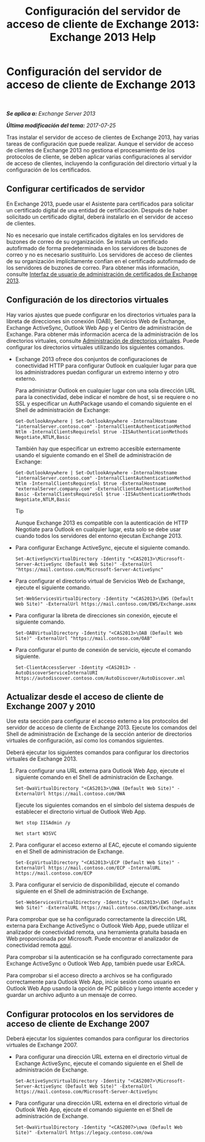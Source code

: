 ﻿---
title: 'Configuración del servidor de acceso de cliente de Exchange 2013: Exchange 2013 Help'
TOCTitle: Configuración del servidor de acceso de cliente de Exchange 2013
ms:assetid: 01432ae4-2a00-44a4-a4dd-4eb8d7e6cfae
ms:mtpsurl: https://technet.microsoft.com/es-es/library/Hh529912(v=EXCHG.150)
ms:contentKeyID: 49895432
ms.date: 05/22/2018
mtps_version: v=EXCHG.150
ms.translationtype: MT
---

# Configuración del servidor de acceso de cliente de Exchange 2013

 

_**Se aplica a:** Exchange Server 2013_

_**Última modificación del tema:** 2017-07-25_

Tras instalar el servidor de acceso de clientes de Exchange 2013, hay varias tareas de configuración que puede realizar. Aunque el servidor de acceso de clientes de Exchange 2013 no gestiona el procesamiento de los protocolos de cliente, se deben aplicar varias configuraciones al servidor de acceso de clientes, incluyendo la configuración del directorio virtual y la configuración de los certificados.

## Configurar certificados de servidor

En Exchange 2013, puede usar el Asistente para certificados para solicitar un certificado digital de una entidad de certificación. Después de haber solicitado un certificado digital, deberá instalarlo en el servidor de acceso de clientes.

No es necesario que instale certificados digitales en los servidores de buzones de correo de su organización. Se instala un certificado autofirmado de forma predeterminada en los servidores de buzones de correo y no es necesario sustituirlo. Los servidores de acceso de clientes de su organización implícitamente confían en el certificado autofirmado de los servidores de buzones de correo. Para obtener más información, consulte [Interfaz de usuario de administración de certificados de Exchange 2013](exchange-2013-certificate-management-ui-exchange-2013-help.md).

## Configuración de los directorios virtuales

Hay varios ajustes que puede configurar en los directorios virtuales para la libreta de direcciones sin conexión (OAB), Servicios Web de Exchange, Exchange ActiveSync, Outlook Web App y el Centro de administración de Exchange. Para obtener más información acerca de la administración de los directorios virtuales, consulte [Administración de directorios virtuales](virtual-directory-management-exchange-2013-help.md). Puede configurar los directorios virtuales utilizando los siguientes comandos.

  - Exchange 2013 ofrece dos conjuntos de configuraciones de conectividad HTTP para configurar Outlook en cualquier lugar para que los administradores puedan configurar un extremo interno y otro externo.
    
    Para administrar Outlook en cualquier lugar con una sola dirección URL para la conectividad, debe indicar el nombre de host, si se requiere o no SSL y especificar un AuthPackage usando el comando siguiente en el Shell de administración de Exchange:
    
        Get-OutlookAnywhere | Set-OutlookAnywhere -InternalHostname "internalServer.contoso.com" -InternalClientAuthenticationMethod Ntlm -InternalClientsRequireSsl $true -IISAuthenticationMethods Negotiate,NTLM,Basic
    
    También hay que especificar un extremo accesible externamente usando el siguiente comando en el Shell de administración de Exchange:
    
        Get-OutlookAnywhere | Set-OutlookAnywhere -InternalHostname "internalServer.contoso.com" -InternalClientAuthenticationMethod Ntlm -InternalClientsRequireSsl $true -ExternalHostname "externalServer.company.com" -ExternalClientAuthenticationMethod Basic -ExternalClientsRequireSsl $true -IISAuthenticationMethods Negotiate,NTLM,Basic
    

    > [!TIP]
    > Aunque Exchange 2013 es compatible con la autenticación de HTTP Negotiate para Outlook en cualquier lugar, esta solo se debe usar cuando todos los servidores del entorno ejecutan Exchange 2013.



  - Para configurar Exchange ActiveSync, ejecute el siguiente comando.
    
        Set-ActiveSyncVirtualDirectory -Identity "<CAS2013>\Microsoft-Server-ActiveSync (Default Web Site)" -ExternalUrl "https://mail.contoso.com/Microsoft-Server-ActiveSync"

  - Para configurar el directorio virtual de Servicios Web de Exchange, ejecute el siguiente comando.
    
        Set-WebServicesVirtualDirectory -Identity "<CAS2013>\EWS (Default Web Site)" -ExternalUrl https://mail.contoso.com/EWS/Exchange.asmx

  - Para configurar la libreta de direcciones sin conexión, ejecute el siguiente comando.
    
        Set-OABVirtualDirectory -Identity "<CAS2013>\OAB (Default Web Site)" -ExternalUrl "https://mail.contoso.com/OAB"

  - Para configurar el punto de conexión de servicio, ejecute el comando siguiente.
    
        Set-ClientAccessServer -Identity <CAS2013> -AutoDiscoverServiceInternalURI https://autodiscover.contoso.com/AutoDiscover/AutoDiscover.xml

## Actualizar desde el acceso de cliente de Exchange 2007 y 2010

Use esta sección para configurar el acceso externo a los protocolos del servidor de acceso de cliente de Exchange 2013. Ejecute los comandos del Shell de administración de Exchange de la sección anterior de directorios virtuales de configuración, así como los comandos siguientes.

Deberá ejecutar los siguientes comandos para configurar los directorios virtuales de Exchange 2013.

1.  Para configurar una URL externa para Outlook Web App, ejecute el siguiente comando en el Shell de administración de Exchange.
    
        Set-OwaVirtualDirectory "<CAS2013>\OWA (Default Web Site)" -ExternalUrl https://mail.contoso.com/OWA
    
    Ejecute los siguientes comandos en el símbolo del sistema después de establecer el directorio virtual de Outlook Web App.
    
        Net stop IISAdmin /y
    
        Net start W3SVC

2.  Para configurar el acceso externo al EAC, ejecute el comando siguiente en el Shell de administración de Exchange.
    
        Set-EcpVirtualDirectory "<CAS2013>\ECP (Default Web Site)" -ExternalUrl https://mail.contoso.com/ECP -InternalURL https://mail.contoso.com/ECP 

3.  Para configurar el servicio de disponibilidad, ejecute el comando siguiente en el Shell de administración de Exchange.
    
        Set-WebServicesVirtualDirectory -Identity "<CAS2013>\EWS (Default Web Site)" -ExternalURL https://mail.contoso.com/EWS/Exchange.asmx

Para comprobar que se ha configurado correctamente la dirección URL externa para Exchange ActiveSync o Outlook Web App, puede utilizar el analizador de conectividad remota, una herramienta gratuita basada en Web proporcionada por Microsoft. Puede encontrar el analizador de conectividad remota [aquí](http://go.microsoft.com/fwlink/?linkid=154308).

Para comprobar si la autenticación se ha configurado correctamente para Exchange ActiveSync o Outlook Web App, también puede usar ExRCA.

Para comprobar si el acceso directo a archivos se ha configurado correctamente para Outlook Web App, inicie sesión como usuario en Outlook Web App usando la opción de PC público y luego intente acceder y guardar un archivo adjunto a un mensaje de correo.

## Configurar protocolos en los servidores de acceso de cliente de Exchange 2007

Deberá ejecutar los siguientes comandos para configurar los directorios virtuales de Exchange 2007.

  - Para configurar una dirección URL externa en el directorio virtual de Exchange ActiveSync, ejecute el comando siguiente en el Shell de administración de Exchange.
    
        Set-ActiveSyncVirtualDirectory -Identity "<CAS2007>\Microsoft-Server-ActiveSync (Default Web Site)" -ExternalUrl https://mail.contoso.com/Microsoft-Server-ActiveSync

  - Para configurar una dirección URL externa en el directorio virtual de Outlook Web App, ejecute el comando siguiente en el Shell de administración de Exchange.
    
        Set-OwaVirtualDirectory -Identity "<CAS2007>\owa (Default Web Site)" -ExternalUrl https://legacy.contoso.com/owa

